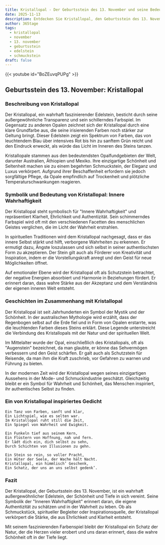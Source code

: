 ```yaml
---
title: Kristallopal - Der Geburtsstein des 13. November und seine Bedeutung
date: 2025-11-13
description: Entdecken Sie Kristallopal, den Geburtsstein des 13. November, der Innere Wahrhaftigkeit symbolisiert. Seine Symbolik und Geschichte werden Sie inspirieren.
author: 365tage
tags:
  - kristallopal
  - november
  - 13. november
  - geburtsstein
  - edelstein
  - schmuckstein
draft: false
---
```


{{< youtube id="BoZEuvqPUPg" >}}

## Geburtsstein des 13. November: Kristallopal

### Beschreibung von Kristallopal

Der Kristallopal, ein wahrhaft faszinierender Edelstein, besticht durch seine außergewöhnliche Transparenz und sein schillerndes Farbspiel. Im Gegensatz zu anderen Opalen zeichnet sich der Kristallopal durch eine klare Grundfarbe aus, die seine irisierenden Farben noch stärker zur Geltung bringt. Dieser Edelstein zeigt ein Spektrum von Farben, das von leuchtendem Blau über intensives Rot bis hin zu sanftem Grün reicht und den Eindruck erweckt, als würde das Licht im Inneren des Steins tanzen.

Kristallopale stammen aus den bedeutendsten Opalfundgebieten der Welt, darunter Australien, Äthiopien und Mexiko. Ihre einzigartige Schönheit und Seltenheit machen sie zu einem begehrten Schmuckstein, der Eleganz und Luxus verkörpert. Aufgrund ihrer Beschaffenheit erfordern sie jedoch sorgfältige Pflege, da Opale empfindlich auf Trockenheit und plötzliche Temperaturschwankungen reagieren.

### Symbolik und Bedeutung von Kristallopal: Innere Wahrhaftigkeit

Der Kristallopal steht symbolisch für "Innere Wahrhaftigkeit" und repräsentiert Klarheit, Ehrlichkeit und Authentizität. Sein schimmerndes Farbspiel wird oft mit den verschiedenen Facetten des menschlichen Geistes verglichen, die im Licht der Wahrheit erstrahlen.

In spirituellen Traditionen wird dem Kristallopal nachgesagt, dass er das innere Selbst stärkt und hilft, verborgene Wahrheiten zu erkennen. Er ermutigt dazu, Ängste loszulassen und sich selbst in seiner authentischsten Form zu akzeptieren. Der Stein gilt auch als Förderer von Kreativität und Inspiration, indem er die Vorstellungskraft anregt und den Geist für neue Möglichkeiten öffnet.

Auf emotionaler Ebene wird der Kristallopal oft als Schutzstein betrachtet, der negative Energien absorbiert und Harmonie in Beziehungen fördert. Er erinnert daran, dass wahre Stärke aus der Akzeptanz und dem Verständnis der eigenen inneren Welt entsteht.

### Geschichten im Zusammenhang mit Kristallopal

Der Kristallopal ist seit Jahrhunderten ein Symbol der Mystik und der Schönheit. In der australischen Mythologie wird erzählt, dass der Regenbogen selbst auf die Erde fiel und in Form von Opalen erstarrte, was die leuchtenden Farben dieses Steins erklärt. Diese Legende unterstreicht die Verbindung des Kristallopals mit der Natur und der spirituellen Welt.

Im Mittelalter wurde der Opal, einschließlich des Kristallopals, oft als "Augenstein" bezeichnet, da man glaubte, er könne das Sehvermögen verbessern und den Geist schärfen. Er galt auch als Schutzstein für Reisende, da man ihm die Kraft zuschrieb, vor Gefahren zu warnen und Führung zu bieten.

In der modernen Zeit wird der Kristallopal wegen seines einzigartigen Aussehens in der Mode- und Schmuckindustrie geschätzt. Gleichzeitig bleibt er ein Symbol für Wahrheit und Schönheit, das Menschen inspiriert, ihr authentisches Selbst zu finden.

### Ein von Kristallopal inspiriertes Gedicht

```
Ein Tanz von Farben, sanft und klar,  
Ein Lichtspiel, wie es selten war.  
Im Kristallopal ruht still die Zeit,  
Ein Spiegel von Wahrheit und Ewigkeit.  

Ein Funkeln tief aus seinem Kern,  
Ein Flüstern von Hoffnung, nah und fern.  
Er lädt dich ein, dich selbst zu sehn,  
Durch Schichten von Illusionen zu gehn.  

Ein Stein so rein, so voller Pracht,  
Ein Hüter der Seele, der Wache hält Nacht.  
Kristallopal, ein himmlisch’ Geschenk,  
Ein Schatz, der uns an uns selbst gedenk’.  
```

### Fazit

Der Kristallopal, der Geburtsstein des 13. November, ist ein wahrhaft außergewöhnlicher Edelstein, der Schönheit und Tiefe in sich vereint. Seine Symbolik der "Inneren Wahrhaftigkeit" erinnert daran, die eigene Authentizität zu schätzen und in der Wahrheit zu leben. Ob als Schmuckstück, spiritueller Begleiter oder Inspirationsquelle, der Kristallopal verkörpert die Stärke, die aus Ehrlichkeit und Klarheit entsteht.

Mit seinem faszinierenden Farbenspiel bleibt der Kristallopal ein Schatz der Natur, der die Herzen vieler erobert und uns daran erinnert, dass die wahre Schönheit oft in der Tiefe liegt.